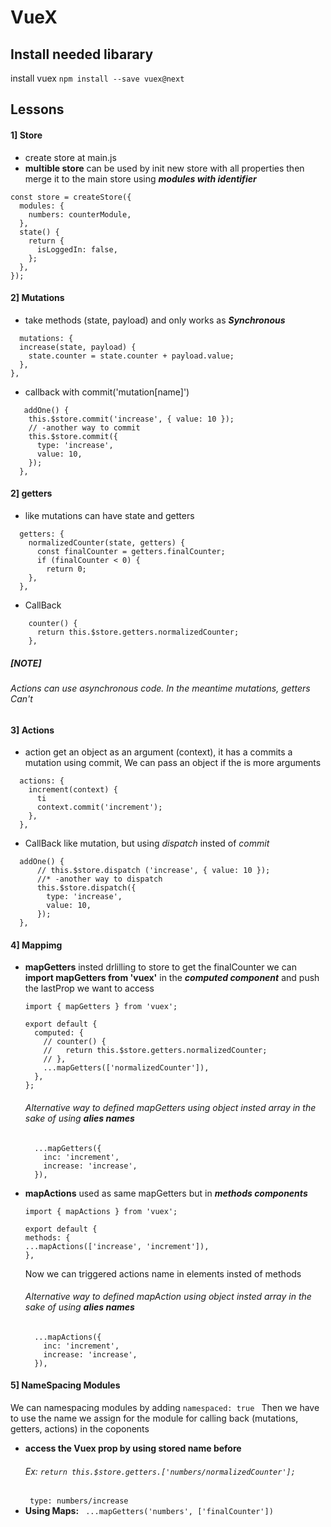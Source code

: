 # VueX

## Install needed libarary

install vuex `npm install --save vuex@next`

## Lessons

#### 1] Store

- create store at main.js
- **multible store** can be used by init new store with all properties then merge it to the main store using **_modules with identifier_**

```
const store = createStore({
  modules: {
    numbers: counterModule,
  },
  state() {
    return {
      isLoggedIn: false,
    };
  },
});
```

#### 2] Mutations

- take methods (state, payload) and only works as **_Synchronous_**

```
  mutations: {
  increase(state, payload) {
    state.counter = state.counter + payload.value;
  },
},
```

- callback with commit('mutation[name]')

```
   addOne() {
    this.$store.commit('increase', { value: 10 });
    // -another way to commit
    this.$store.commit({
      type: 'increase',
      value: 10,
    });
  },
```

#### 2] getters

- like mutations can have state and getters

```
  getters: {
    normalizedCounter(state, getters) {
      const finalCounter = getters.finalCounter;
      if (finalCounter < 0) {
        return 0;
    },
  },
```

- CallBack

```
    counter() {
      return this.$store.getters.normalizedCounter;
    },
```

##### [NOTE]

###### Actions can use _asynchronous code_. In the meantime mutations, getters Can't

#### 3] Actions

- action get an object as an argument (context), it has a commits a mutation using commit, We can pass an object if the is more arguments

```
  actions: {
    increment(context) {
      ti
      context.commit('increment');
    },
  },
```

- CallBack like mutation, but using _dispatch_ insted of _commit_

```
  addOne() {
      // this.$store.dispatch ('increase', { value: 10 });
      //* -another way to dispatch
      this.$store.dispatch({
        type: 'increase',
        value: 10,
      });
  },
```

#### 4] Mappimg

- **mapGetters**
  insted drlilling to store to get the finalCounter we can **import mapGetters from 'vuex'** in the **_computed component_** and push the lastProp we want to access

  ```
  import { mapGetters } from 'vuex';

  export default {
    computed: {
      // counter() {
      //   return this.$store.getters.normalizedCounter;
      // },
      ...mapGetters(['normalizedCounter']),
    },
  };
  ```

  ###### Alternative way to defined mapGetters using object insted array in the sake of using **_alies names_**

  ```
    ...mapGetters({
      inc: 'increment',
      increase: 'increase',
    }),
  ```

- **mapActions**
  used as same mapGetters but in **_methods components_**

  ```
  import { mapActions } from 'vuex';

  export default {
  methods: {
  ...mapActions(['increase', 'increment']),
  },
  ```

  Now we can triggered actions name in elements insted of methods

  ###### Alternative way to defined mapAction using object insted array in the sake of using **_alies names_**

  ```
    ...mapActions({
      inc: 'increment',
      increase: 'increase',
    }),
  ```

#### 5] NameSpacing Modules

We can namespacing modules by adding `namespaced: true `
Then we have to use the name we assign for the module for calling back (mutations, getters, actions) in the coponents

- **access the Vuex prop by using stored name before**
  ###### Ex: `return this.$store.getters.['numbers/normalizedCounter'];`
  ` type: numbers/increase`
- **Using Maps:**
  ` ...mapGetters('numbers', ['finalCounter'])`
